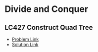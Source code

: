 # Divide and Conquer

## LC427 Construct Quad Tree
* [Problem Link](https://leetcode.com/problems/construct-quad-tree/)
* [Solution Link](../../LC0401_0500/LC0427_ConstructQuadTree.java)

